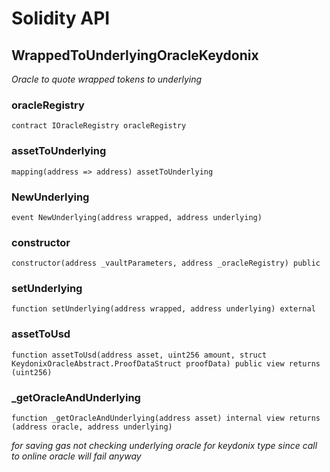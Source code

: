 # Solidity API

## WrappedToUnderlyingOracleKeydonix

_Oracle to quote wrapped tokens to underlying_

### oracleRegistry

```solidity
contract IOracleRegistry oracleRegistry
```

### assetToUnderlying

```solidity
mapping(address => address) assetToUnderlying
```

### NewUnderlying

```solidity
event NewUnderlying(address wrapped, address underlying)
```

### constructor

```solidity
constructor(address _vaultParameters, address _oracleRegistry) public
```

### setUnderlying

```solidity
function setUnderlying(address wrapped, address underlying) external
```

### assetToUsd

```solidity
function assetToUsd(address asset, uint256 amount, struct KeydonixOracleAbstract.ProofDataStruct proofData) public view returns (uint256)
```

### _getOracleAndUnderlying

```solidity
function _getOracleAndUnderlying(address asset) internal view returns (address oracle, address underlying)
```

_for saving gas not checking underlying oracle for keydonix type since call to online oracle will fail anyway_

